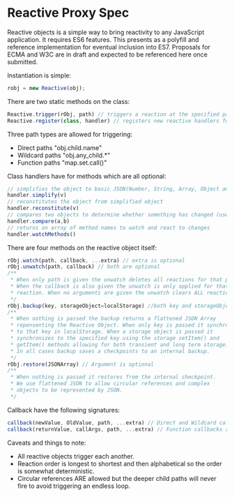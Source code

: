 # Reactive Proxy Spec

Reactive objects is a simple way to bring reactivity to any JavaScript application. It requires ES6 features. This presents as a polyfill and reference implementation for eventual inclusion into ES7. Proposals for ECMA and W3C are in draft and expected to be referenced here once submitted.

Instantiation is simple:

```javascript
robj = new Reactive(obj);
```

There are two static methods on the class:

```javascript
Reactive.trigger(rObj, path) // triggers a reaction at the specified path
Reactive.register(class, handler) // registers new reactive handlers for a given class
```

Three path types are allowed for triggering:

- Direct paths "obj.child.name"
- Wildcard paths "obj.any_child.*"
- Function paths "map.set.call()"

Class handlers have for methods which are all optional:

```javascript
// simplifies the object to basic JSON(Number, String, Array, Object and Null)
handler.simplify(v)
// reconstitutes the object from simplified object
handler.reconstitute(v) 
// compares two objects to determine whether something has changed (used to determine reactivity)
handler.compare(a,b) 
// returns an array of method names to watch and react to changes
handler.watchMethods()
```

There are four methods on the reactive object itself:

```javascript
rObj.watch(path, callback, ...extra) // extra is optional
rObj.unwatch(path, callback) // both are optional
/**
 * When only path is given the unwatch deletes all reactions for that path.
 * When the callback is also given the unwatch is only applied for that single
 * reaction. When no arguments are given the unwatch clears ALL reactions.
 */
rObj.backup(key, storageObject=localStorage) //both key and storageObject are optional
/**
 * When nothing is passed the backup returns a flattened JSON Array
 * repensenting the Reactive Object. When only key is passed it synchronizes
 * to that key in localStorage. When a storage object is passed it
 * synchronizes to the specified key using the storage setItem() and
 * getItem() methods allowing for both transient and long term storage.
 * In all cases backup saves a checkpoints to an internal backup.
 */
rObj.restore(JSONArray) // Argument is optional
/**
 * When nothing is passed it restores from the internal checkpoint.
 * We use flattened JSON to allow circular references and complex
 * objects to be represented by JSON.
 */
```

Callback have the following signatures:

```javascript
callback(newValue, OldValue, path, ...extra) // Direct and Wildcard callbacks use this signature
callback(returnValue, callArgs, path, ...extra) // Function callbacks replace new and old with return value and call arguments.
```

Caveats and things to note:

- All reactive objects trigger each another.
- Reaction order is longest to shortest and then alphabetical so the order is somewhat deterministic.
- Circular references ARE allowed but the deeper child paths will never fire to avoid triggering an endless loop.
